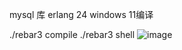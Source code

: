 mysql 库
erlang 24
windows 11编译

./rebar3 compile
./rebar3 shell
![image](https://github.com/msfm2018/win_mac_tool/blob/edic/index.png)
